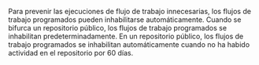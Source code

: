 Para prevenir las ejecuciones de flujo de trabajo innecesarias, los flujos de trabajo programados pueden inhabilitarse automáticamente. Cuando se bifurca un repositorio público, los flujos de trabajo programados se inhabilitan predeterminadamente. En un repositorio público, los flujos de trabajo programados se inhabilitan automáticamente cuando no ha habido actividad en el repositorio por 60 días.

